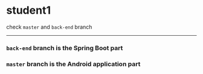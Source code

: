 # student1
check `master` and `back-end` branch

---

### **`back-end` branch is the Spring Boot part**

### **`master` branch is the Android application part**
